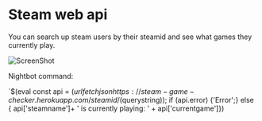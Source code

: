 # Steam web api

You can search up steam users by their steamid and see what games they currently play.

![ScreenShot](https://i.imgur.com/f6VKeuQ.png)

Nightbot command: 

`$(eval const api = $(urlfetch json https://steam-game-checker.herokuapp.com/steamid/$(querystring)); if (api.error) {'Error';} else { api['steamname']+ ' is currently playing: ' + api['currentgame']})
